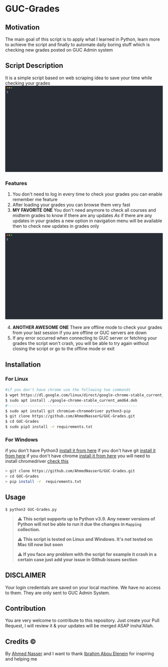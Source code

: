 # GUC-Grades

## Motivation
The main goal of this script is to apply what I learned in Python, learn more to achieve the script and finally to automate daily boring stuff which is checking new grades posted on GUC Admin system

## Script Description
It is a simple script based on web scraping idea to save your time while checking your grades
<img src="./SVGS/offline_mode.svg">

### Features
1. You don't need to log in every time to check your grades you can enable remember me feature
2. After loading your grades you can browse them very fast
3. **MY FAVORITE ONE** You don't need anymore to check all courses and midterm grades to know if there are any updates *As* if there are any updates in your grades a new option in navigation menu will be available then to check new updates in grades only 
<img src="./SVGS/grade_updates.svg">
   
4. **ANOTHER AWESOME ONE** There are offline mode to check your grades from your last session if you are offline or GUC servers are down
5. If any error occurred when connecting to GUC server or fetching your grades the script won't crash, you will be able to try again without closing the script or go to the offline mode or exit

## Installation

### For Linux
```bash
#if you don't have chrome use the following two commands
$ wget https://dl.google.com/linux/direct/google-chrome-stable_current_amd64.deb
$ sudo apt install ./google-chrome-stable_current_amd64.deb
#----------------------------------------------------------
$ sudo apt install git chromium-chromedriver python3-pip 
$ git clone https://github.com/AhmedNasserG/GUC-Grades.git
$ cd GUC-Grades
$ sudo pip3 install -r requirements.txt
```
### For Windows
if you don't have Python3 [install it from here](https://www.python.org/downloads/)
if you don't have git [install it from here](https://git-scm.com/download/win)
if you don't have chrome [install it from here](https://www.google.com/chrome/)
you will need to install chromedriver [check this](http://jonathansoma.com/lede/foundations-2018/classes/selenium/selenium-windows-install/)


```bash
> git clone https://github.com/AhmedNasserG/GUC-Grades.git
> cd GUC-Grades
> pip install -r  requirements.txt
```
## Usage

```
$ python3 GUC-Grades.py
```
> **⚠️ This script supports up to Python v3.9. Any newer versions of Python will not be able to run it due the changes in `Mapping` collection.**
> 
> **⚠️ This script is tested on Linux and Windows. It's not tested on Mac till now but soon**
> 
> **⚠️ If you face any problem with the script for example it crash in a certain case just add your issue in Github issues section**
## DISCLAIMER
Your login credentials are saved on your local machine. We have no access to them. They are only sent to GUC Admin System.

## Contribution
You are very welcome to contribute to this repository. Just create your Pull Request, I will review it & your updates will be merged ASAP insha'Allah.

## Credits ©
By [Ahmed Nasser](https://github.com/AhmedNasserG)
and I want to thank [Ibrahim Abou Elenein](https://github.com/aboueleyes) for inspiring and helping me 



